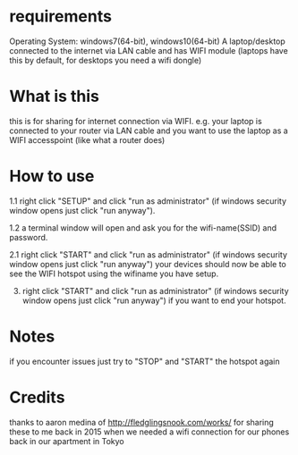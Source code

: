 # requirements
Operating System: windows7(64-bit), windows10(64-bit)
A laptop/desktop connected to the internet via LAN cable and has WIFI module (laptops have this by default, for desktops you need a wifi dongle)

# What is this

this is for sharing for internet connection via WIFI.
e.g. your laptop is connected to your router via LAN cable and you want to use the laptop as a WIFI accesspoint (like what a router does)

# How to use

1.1 right click "SETUP" and click "run as administrator" (if windows security window opens just click "run anyway").

1.2 a terminal window will open and ask you for the wifi-name(SSID) and password.

2.1 right click "START" and click "run as administrator" (if windows security window opens just click "run anyway") your devices should now be able to see the WIFI hotspot using the wifiname you have setup.

3. right click "START" and click "run as administrator" (if windows security window opens just click "run anyway") if you want to end your hotspot.

# Notes

if you encounter issues just try to "STOP" and "START" the hotspot again

# Credits

thanks to aaron medina of http://fledglingsnook.com/works/
for sharing these to me back in 2015 when we needed a wifi connection for our phones back in our apartment in Tokyo

